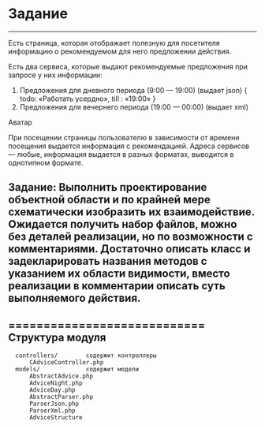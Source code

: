 # Задание
-------------------

Есть страница, которая отображает полезную для посетителя информацию о рекомендуемом для него предложении действия.

Есть два сервиса, которые выдают рекомендуемые предложения при запросе у них информации:
1. Предложения для дневного периода (9:00 — 19:00) (выдает json)
{ todo: «Работать усердно», till : «19:00» }
2. Предложения для вечернего периода (19:00 — 00:00) (выдает xml)
<do>
	<action type="Посмотреть фильм">Аватар</action>
	<when time="21:30" duration="1h">
</do>

При посещении страницы пользователю в зависимости от времени посещения выдается информация с рекомендацией.
Адреса сервисов — любые, информация выдается в разных форматах, выводится в однотипном формате.

Задание: Выполнить проектирование объектной области и по крайней мере схематически изобразить их взаимодействие.
Ожидается получить набор файлов, можно без деталей реализации, но по возможности с комментариями. 
Достаточно описать класс и задекларировать названия методов с указанием их области видимости, вместо реализации в комментарии описать суть выполняемого действия.
-------------------
============================
Структура модуля
-------------------

      controllers/        содержит контроллеры
          СAdviceController.php
      models/             содержит модели
          AbstractAdvice.php
          AdviceNight.php
          AdviceDay.php
          AbstractParser.php
          ParserJson.php
          ParserXml.php
          AdviceStructure
